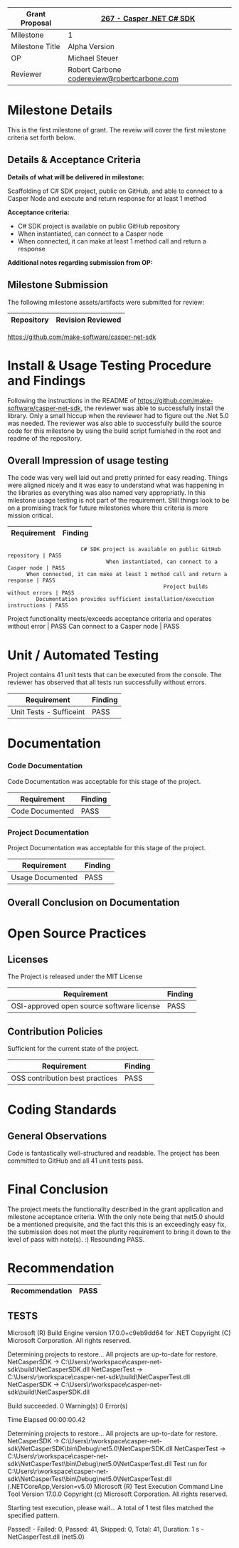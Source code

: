 Grant Proposal | [267 - Casper .NET C# SDK](https://portal.devxdao.com/public-proposals/267)
------------ | -------------
Milestone | 1
Milestone Title | Alpha Version
OP | Michael Steuer | MAKE
Reviewer | Robert Carbone <codereview@robertcarbone.com>

# Milestone Details
This is the first milestone of grant. 
The reveiw will cover the first milestone criteria set forth below.

## Details & Acceptance Criteria

**Details of what will be delivered in milestone:**

Scaffolding of C# SDK project, public on GitHub, 
and able to connect to a Casper Node and execute and return response for at least 1 method

**Acceptance criteria:**

- C# SDK project is available on public GitHub repository
- When instantiated, can connect to a Casper node
- When connected, it can make at least 1 method call and return a response

**Additional notes regarding submission from OP:**


## Milestone Submission

The following milestone assets/artifacts were submitted for review:

Repository | Revision Reviewed
------------ | -------------
https://github.com/make-software/casper-net-sdk 

# Install & Usage Testing Procedure and Findings

Following the instructions in the README of https://github.com/make-software/casper-net-sdk, the reviewer was able to successfully install the library. Only a small hiccup when the reviewer had to figure out the .Net 5.0 was needed. The reviewer was also able to successfully build the source code for this milestone by using the build script furnished in the root and readme of the repository. 

## Overall Impression of usage testing

The code was very well laid out and pretty printed for easy reading. Things were aligned nicely and it was easy to understand what was happening in the libraries as everything was also named very appropriatly. In this milestone usage testing is not part of the requirement. 
Still things look to be on a promising track for future milestones where this criteria is more mission critical. 

Requirement | Finding
------------ | -------------

                           C# SDK project is available on public GitHub repository | PASS
                                   When instantiated, can connect to a Casper node | PASS
          When connected, it can make at least 1 method call and return a response | PASS
                                                     Project builds without errors | PASS
             Documentation provides sufficient installation/execution instructions | PASS
Project functionality meets/exceeds acceptance criteria and operates without error | PASS
                                                      Can connect to a Casper node | PASS

# Unit / Automated Testing

Project contains 41 unit tests that can be executed from the console. 
The reviewer has observed that all tests run successfully without errors. 

Requirement | Finding
------------ | -------------
Unit Tests - Sufficeint | PASS

# Documentation

### Code Documentation

Code Documentation was acceptable for this stage of the project. 

Requirement | Finding
------------ | -------------
Code Documented | PASS

### Project Documentation

Project Documentation was acceptable for this stage of the project. 

Requirement | Finding
------------ | -------------
  Usage Documented | PASS


## Overall Conclusion on Documentation


# Open Source Practices

## Licenses

The Project is released under the MIT License

Requirement | Finding
------------ | -------------
OSI-approved open source software license | PASS

## Contribution Policies

Sufficient for the current state of the project. 

Requirement | Finding
------------ | -------------
OSS contribution best practices | PASS


# Coding Standards

## General Observations

Code is fantastically well-structured and readable. The project has been committed to GitHub and all 41 unit tests pass. 

# Final Conclusion

The project meets the functionality described in the grant application and milestone acceptance criteria. 
With the only note being that net5.0 should be a mentioned prequisite, and the fact this this is an exceedingly easy fix,
the submission does not meet the plurity requirement to bring it down to the level of pass with note(s). :)
Resounding PASS.

# Recommendation

Recommendation | PASS
------------ | -------------




TESTS
------------------------------------------------------------------
Microsoft (R) Build Engine version 17.0.0+c9eb9dd64 for .NET
Copyright (C) Microsoft Corporation. All rights reserved.

  Determining projects to restore...
  All projects are up-to-date for restore.
  NetCasperSDK -> C:\Users\r\workspace\casper-net-sdk\build\NetCasperSDK.dll
  NetCasperTest -> C:\Users\r\workspace\casper-net-sdk\build\NetCasperTest.dll
  NetCasperSDK -> C:\Users\r\workspace\casper-net-sdk\build\NetCasperSDK.dll

Build succeeded.
    0 Warning(s)
    0 Error(s)

Time Elapsed 00:00:00.42


Determining projects to restore...
  All projects are up-to-date for restore.
  NetCasperSDK -> C:\Users\r\workspace\casper-net-sdk\NetCasperSDK\bin\Debug\net5.0\NetCasperSDK.dll
  NetCasperTest -> C:\Users\r\workspace\casper-net-sdk\NetCasperTest\bin\Debug\net5.0\NetCasperTest.dll
Test run for C:\Users\r\workspace\casper-net-sdk\NetCasperTest\bin\Debug\net5.0\NetCasperTest.dll (.NETCoreApp,Version=v5.0)
Microsoft (R) Test Execution Command Line Tool Version 17.0.0
Copyright (c) Microsoft Corporation.  All rights reserved.

Starting test execution, please wait...
A total of 1 test files matched the specified pattern.

Passed!  - Failed:     0, Passed:    41, Skipped:     0, Total:    41, Duration: 1 s - NetCasperTest.dll (net5.0)
